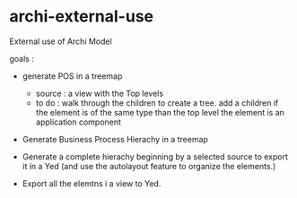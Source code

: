 # archi-external-use
External use of Archi Model

goals :
- generate POS in a treemap
    - source : a view with the Top levels
    - to do : walk through the children to create a tree.
            add a children if 
                the element is of the same type than the top level
                the element is an application component

- Generate Business Process Hierachy in a treemap

- Generate a complete hierachy beginning by a selected source to export it in a Yed (and use the autolayout feature to organize the elements.)

- Export all the elemtns i a view to Yed.